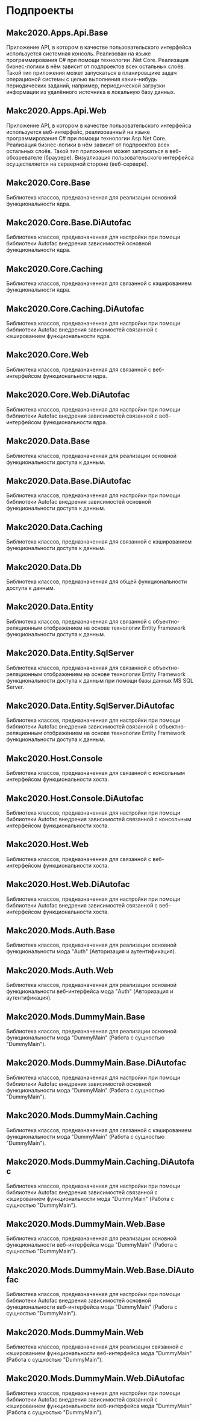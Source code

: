 ﻿# Подпроекты


## Makc2020.Apps.Api.Base


Приложение API, в котором в качестве пользовательского интерфейса используется системная консоль. Реализован на языке программирования C# при помощи технологии .Net Core. Реализация бизнес-логики в нём зависит от подпроектов всех остальных слоёв. Такой тип приложения может запускаться в планировщике задач операционой системы с целью выполнения каких-нибудь периодических заданий, например, периодической загрузки информации из удалённого источника в локальную базу данных.


## Makc2020.Apps.Api.Web


Приложение API, в котором в качестве пользовательского интерфейса используется веб-интерфейс, реализованный на языке программирования C# при помощи технологии Asp.Net Core. Реализация бизнес-логики в нём зависит от подпроектов всех остальных слоёв. Такой тип приложения может запускаться в веб-обозревателе (браузере). Визуализация пользовательского интерфейса осуществляется на серверной стороне (веб-сервере).


## Makc2020.Core.Base


Библиотека классов, предназначенная для реализации основной функциональности ядра.


## Makc2020.Core.Base.DiAutofac


Библиотека классов, предназначенная для настройки при помощи библиотеки Autofac внедрения зависимостей основной функциональности ядра.


## Makc2020.Core.Caching


Библиотека классов, предназначенная для связанной с кэшированием функциональности ядра.


## Makc2020.Core.Caching.DiAutofac


Библиотека классов, предназначенная для настройки при помощи библиотеки Autofac внедрения зависимостей связанной с кэшированием функциональности ядра.


## Makc2020.Core.Web


Библиотека классов, предназначенная для связанной с веб-интерфейсом функциональности ядра.


## Makc2020.Core.Web.DiAutofac


Библиотека классов, предназначенная для настройки при помощи библиотеки Autofac внедрения зависимостей связанной с веб-интерфейсом функциональности ядра.


## Makc2020.Data.Base


Библиотека классов, предназначенная для реализации основной функциональности доступа к данным.


## Makc2020.Data.Base.DiAutofac


Библиотека классов, предназначенная для настройки при помощи библиотеки Autofac внедрения зависимостей основной функциональности доступа к данным.


## Makc2020.Data.Caching


Библиотека классов, предназначенная для связанной с кэшированием функциональности доступа к данным.


## Makc2020.Data.Db


Библиотека классов, предназначенная для общей функциональности доступа к данным.


## Makc2020.Data.Entity


Библиотека классов, предназначенная для связанной с объектно-реляционным отображением на основе технологии Entity Framework функциональности доступа к данным.


## Makc2020.Data.Entity.SqlServer


Библиотека классов, предназначенная для связанной с объектно-реляционным отображением на основе технологии Entity Framework функциональности доступа к данным при помощи базы данных MS SQL Server.


## Makc2020.Data.Entity.SqlServer.DiAutofac


Библиотека классов, предназначенная для настройки при помощи библиотеки Autofac внедрения зависимостей связанной с объектно-реляционным отображением на основе технологии Entity Framework функциональности доступа к данным.


## Makc2020.Host.Console


Библиотека классов, предназначенная для связанной с консольным интерфейсом функциональности хоста.


## Makc2020.Host.Console.DiAutofac


Библиотека классов, предназначенная для настройки при помощи библиотеки Autofac внедрения зависимостей связанной с консольным интерфейсом функциональности хоста.


## Makc2020.Host.Web


Библиотека классов, предназначенная для связанной с веб-интерфейсом функциональности хоста.


## Makc2020.Host.Web.DiAutofac


Библиотека классов, предназначенная для настройки при помощи библиотеки Autofac внедрения зависимостей связанной с веб-интерфейсом функциональности хоста.


## Makc2020.Mods.Auth.Base


Библиотека классов, предназначенная для реализации основной функциональности мода "Auth" (Авторизация и аутентификация).


## Makc2020.Mods.Auth.Web


Библиотека классов, предназначенная для реализации основной функциональности веб-интерфейса мода "Auth" (Авторизация и аутентификация).


## Makc2020.Mods.DummyMain.Base


Библиотека классов, предназначенная для реализации основной функциональности мода "DummyMain" (Работа с сущностью "DummyMain").


## Makc2020.Mods.DummyMain.Base.DiAutofac


Библиотека классов, предназначенная для настройки при помощи библиотеки Autofac внедрения зависимостей основной функциональности мода "DummyMain" (Работа с сущностью "DummyMain").


## Makc2020.Mods.DummyMain.Caching


Библиотека классов, предназначенная для связанной с кэшированием функциональности мода "DummyMain" (Работа с сущностью "DummyMain").


## Makc2020.Mods.DummyMain.Caching.DiAutofac


Библиотека классов, предназначенная для настройки при помощи библиотеки Autofac внедрения зависимостей связанной с кэшированием функциональности мода "DummyMain" (Работа с сущностью "DummyMain").


## Makc2020.Mods.DummyMain.Web.Base


Библиотека классов, предназначенная для реализации основной функциональности веб-интерфейса мода "DummyMain" (Работа с сущностью "DummyMain").


## Makc2020.Mods.DummyMain.Web.Base.DiAutofac


Библиотека классов, предназначенная для настройки при помощи библиотеки Autofac внедрения зависимостей основной функциональности веб-интерфейса мода "DummyMain" (Работа с сущностью "DummyMain").

## Makc2020.Mods.DummyMain.Web


Библиотека классов, предназначенная для реализации связанной с кэшированием функциональности веб-интерфейса мода "DummyMain" (Работа с сущностью "DummyMain").


## Makc2020.Mods.DummyMain.Web.DiAutofac


Библиотека классов, предназначенная для настройки при помощи библиотеки Autofac внедрения зависимостей связанной с кэшированием функциональности веб-интерфейса мода "DummyMain" (Работа с сущностью "DummyMain").

